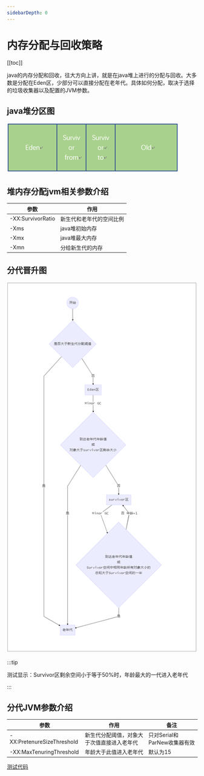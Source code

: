 ```yaml
---
sidebarDepth: 0
---
```


# 内存分配与回收策略

[[toc]]

java的内存分配和回收，往大方向上讲，就是在java堆上进行的分配与回收。大多数是分配在Eden区，少部分可以直接分配在老年代。具体如何分配，取决于选择的垃圾收集器以及配置的JVM参数。

## java堆分区图

![java堆分区图](./pic/eden.png)

## 堆内存分配jvm相关参数介绍

| 参数              | 作用                     |
| ----------------- | ------------------------ |
| -XX:SurvivorRatio | 新生代和老年代的空间比例 |
| -Xms              | java堆初始内存           |
| -Xmx              | java堆最大内存           |
| -Xmn              | 分给新生代的内存         |

## 分代晋升图


![](./pic/ncjs.png)

:::tip

测试显示：Survivor区剩余空间小于等于50%时，年龄最大的一代进入老年代

:::

## 分代JVM参数介绍

| 参数                       | 作用                                       | 备注                         |
| -------------------------- | ------------------------------------------ | ---------------------------- |
| -XX:PretenureSizeThreshold | 新生代分配阈值，对象大于次值直接进入老年代 | 只对Serial和ParNew收集器有效 |
| -XX:MaxTenuringThreshold   | 年龄大于此值进入老年代                     | 默认为15                     |

[测试代码](https://github.com/VAS-QZ/Learning/tree/master/Jvm/)

